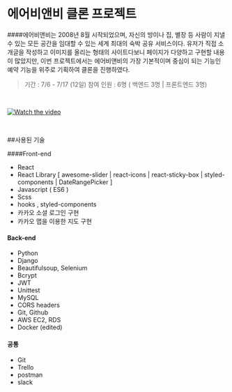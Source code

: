 
<br/>

# 에어비앤비 클론 프로젝트

####에어비앤비는 2008년 8월 시작되었으며, 자신의 방이나 집, 별장 등 사람이 지낼 수 있는 모든 공간을 임대할 수 있는 세계 최대의 숙박 공유 서비스이다. 유저가 직접 소개글을 작성하고 이미지를 올리는 형태의 사이트다보니 페이지가 다양하고 구현할 내용이 많았지만, 이번 프로젝트에서는 에어비앤비의 가장 기본적이며 중심이 되는 기능인 예약 기능을 위주로 기획하여 클론을 진행하였다.

>기간 :  7/6 - 7/17 (12일)
참여 인원 :  6명 ( 백엔드 3명 | 프론트엔드 3명)
<br/>

[![Watch the video](https://s3.us-west-2.amazonaws.com/secure.notion-static.com/c63668bb-656b-4968-a733-66058e0a3ef4/.gif?X-Amz-Algorithm=AWS4-HMAC-SHA256&X-Amz-Credential=AKIAT73L2G45O3KS52Y5%2F20200905%2Fus-west-2%2Fs3%2Faws4_request&X-Amz-Date=20200905T043828Z&X-Amz-Expires=86400&X-Amz-Signature=02d05931531bee011bac86b2469ee58599314b59c96af49aa7fbac4b5e9e6746&X-Amz-SignedHeaders=host)](https://youtu.be/pBuDl2YqYCg)

<br/>

##사용된 기술

####Front-end
 - React
 - React Library
   [ awesome-slider  |  react-icons  |  react-sticky-box  |  styled-components  |  DateRangePicker  ]
 - Javascript ( ES6 )
 - Scss
 - hooks , styled-components
 - 카카오 소셜 로그인 구현
 - 카카오 맵을 이용한 지도 구현

#### Back-end
 - Python
 - Django
 - Beautifulsoup, Selenium
 - Bcrypt
 - JWT
 - Unittest
 - MySQL
 - CORS headers
 - Git, Github
 - AWS EC2, RDS
 - Docker (edited)

#### 공통
 - Git
 - Trello
 - postman
 - slack
